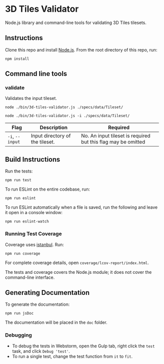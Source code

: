 # 3D Tiles Validator

Node.js library and command-line tools for validating 3D Tiles tilesets.

## Instructions

Clone this repo and install [Node.js](http://nodejs.org/).  From the root directory of this repo, run:
```
npm install
```

## Command line tools

### validate

Validates the input tileset.

```
node ./bin/3d-tiles-validator.js ./specs/data/Tileset/
```
```
node ./bin/3d-tiles-validator.js -i ./specs/data/Tileset/
```

|Flag|Description|Required|
|----|-----------|--------|
|`-i`, `--input`|Input directory of the tileset.| No. An input tileset is required but this flag may be omitted|

## Build Instructions

Run the tests:
```
npm run test
```
To run ESLint on the entire codebase, run:
```
npm run eslint
```
To run ESLint automatically when a file is saved, run the following and leave it open in a console window:
```
npm run eslint-watch
```

### Running Test Coverage

Coverage uses [istanbul](https://github.com/gotwarlost/istanbul).  Run:
```
npm run coverage
```
For complete coverage details, open `coverage/lcov-report/index.html`.

The tests and coverage covers the Node.js module; it does not cover the command-line interface.

## Generating Documentation

To generate the documentation:
```
npm run jsDoc
```

The documentation will be placed in the `doc` folder.

### Debugging

* To debug the tests in Webstorm, open the Gulp tab, right click the `test` task, and click `Debug 'test'`.
* To run a single test, change the test function from `it` to `fit`.